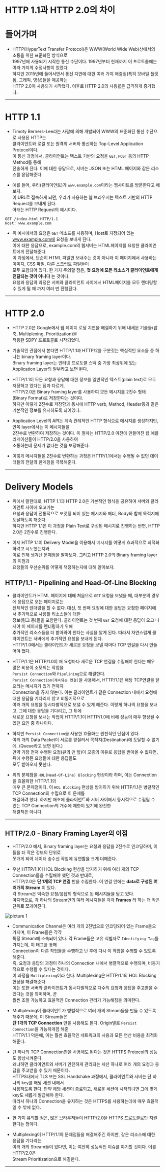 # HTTP 1.1과 HTTP 2.0의 차이

# 들어가며

- HTTP(HyperText Transfer Protocol)은 WWW(World Wide Web)상에서의 소통을 위한 표준화된 방식으로  
  1997년에 사용되기 시작한 통신 수단이다. 1997년부터 현재까지 이 프로토콜에는 여라 가지의 수정사항이 있었다.  
  하지만 2015년에 들어서면서 통신 지연에 대한 여러 가지 해결점(특히 모바일 플랫폼, 그래픽, 영상)들을 제공하는  
  HTTP 2.0이 사용되기 시작했다. 이후로 HTTP 2.0의 사용률은 급격하게 증가했다.

<hr/>

# HTTP 1.1

- Timoty Berners-Lee라는 사람에 의해 개발되어 WWW의 표준화된 통신 수단으로 사용된 HTTP는  
  클라이언트와 로컬 또는 원격의 서버와 통신하는 Top-Level Application Protocol이다.  
  이 통신 과정에서, 클라이언트는 텍스트 기반의 요청을 `GET`, `POST` 등의 HTTP Method를 통해  
  전송하게 된다. 이에 대한 응답으로, 서버는 JSON 또는 HTML 페이지와 같은 리소스를 읃답해준다.

- 예를 들어, 우리(클라이언트)가 `www.example.com`이라는 웹사이트를 방문한다고 해보자.  
  이 URL로 접속하게 되면, 우리가 사용하는 웹 브라우저는 텍스트 기반의 HTTP Request를 보내게 된다.  
  아래는 HTTP Request의 예시이다.

```
GET /index.html HTTP/1.1
Host: www.example.com
```

- 위 예시에서의 요청은 `GET` 메소드를 사용하며, Host로 지정되어 있는 www.example.com에 요청을 보내게 된다.  
  이에 대한 응답으로, example.com의 웹서버는 HTML페이지를 요청한 클라이언트에게 전달해준다.  
  이 과정에서, 단순히 HTML 파일만 보내주는 것이 아니라 이 페이지에서 사용하는 이미지, CSS 파일, 다른 스크립트 파일들이  
  모두 포함되어 있다. 한 가지 주의할 점은, **첫 요청에 모든 리소스가 클라이언트에게 전달되는 것이 아니다** 는 것이다.  
  요청과 응답의 과정은 서버와 클라이언트 사이에서 HTML페이지를 모두 렌더링할 수 있게 될 때 까지 여러 번 진행된다.

<hr/>

# HTTP 2.0

- HTTP 2.0은 Google에서 웹 페이지 로딩 지연을 해결하기 위해 내세운 기술들(압축, Multiplexing, Prioritization)을  
  적용한 SDPY 프로토콜로 시작되었다.

- 기술적인 관점에서 본다면 HTTP/1.1과 HTTP/2를 구분짓는 핵심적인 요소들 중 하나는 binary framing layer이다.  
  Binary framing layer는 인터넷 프로토콜 스택 중 가장 최상위에 있는 Application Layer의 일부라고 보면 된다.

- HTTP/1.1이 모든 요청과 응답에 대한 정보를 일반적인 텍스트(plain text)로 모두 저장하고 있다는 점과 다르게,  
  HTTP/2.0은 Binary framing layer를 사용하여 모든 메시지를 2진수 형태(Binary Format)로 저장한다는 것이다.  
  하지만 이렇게 2진수로 저장함과 동시에 HTTP verb, Method, Header등과 같은 기본적인 정보를 유지하도록 되어있다.

- Application Level의 API는 계속 관례적인 HTTP 형식으로 메시지를 생성하지만, 안쪽 layer에서는 이 메시지들을  
  2진수로 변환하여 저장하는 것이다. 이 절차는 HTTP/2.0 이전에 만들어진 웹 애플리케이션들이 HTTP/2.0을 사용하여  
  소통하는데 문제가 없다는 것을 보장해준다.

- 이렇게 메시지들을 2진수로 변환하는 과정은 HTTP/1.1에서는 수행될 수 없던 데이터들의 전달의 한계점을 극복해준다.

<hr/>

# Delivery Models

- 위에서 말한대로, HTTP 1.1과 HTTP 2.0은 기본적인 형식을 공유하여 서버와 클라이언트 사이에 오고가는  
  요청과 응답이 전통적으로 포맷팅 되어 있는 메시지와 헤더, Body와 함께 목적지에 도달하도록 해준다.  
  하지만 HTTP 1.1은 이 과정을 Plain Text로 구성된 메시지로 진행하는 반면, HTTP 2.0은 2진수로 진행한다.

- 이제 HTTP 1.1이 Delivery Model을 이용해서 메시지를 어떻게 효과적으로 최적화하려고 시도했는지와  
  이로 인해 생겨난 문제점을 알아보자. 그리고 HTTP 2.0의 Binary framing layer의 이점과  
  요청들의 우선순위를 어떻게 책정하는지에 대해 알아보자.

<h2>HTTP/1.1 - Pipelining and Head-Of-Line Blocking</h2>

- 클라이언트가 HTML 페이지에 대해 처음으로 `GET` 요청을 보냈을 때, 대부분의 경우에 응답으로 오는 페이지로는  
  전체적인 렌더링을 할 수 없다. 대신, 첫 번째 요청에 대한 응답은 요청한 페이지에서 추가적으로 사용할 리소스들에 대한  
  정보(링크 등)들을 포함한다. 클라이언트는 첫 번째 `GET` 요청에 대한 응답이 오고 나서야 이 페이지를 렌더링하기 위해  
  추가적인 리소스들을 더 받아와야 한다는 사실을 알게 된다. 따라서 자연스럽게 클라이언트는 서버에게 추가적인 요청을 보내게 된다.  
  HTTP/1.0에서는 클라이언트가 새로운 요청을 보낼 때마다 TCP 연걸을 다시 만들어야 했다.

- HTTP/1.1은 HTTP/1.0이 매 요청마다 새로운 TCP 연결을 수립해야 한다는 매우 많은 비용이 소모되는 작업을  
  `Persist Connection`와 `Pipelining`으로 해결한다.  
  `Persist Connection(계속되는 연결)`을 사용해서, HTTP/1.1은 해당 TCP연결을 닫으라는 메시지가 있기 전까지  
  Connection을 끊지 않는다. 이는 클라이언트가 같은 Connection 내에서 요청에 대한 응답을 기다리지 않고 비동기적으로  
  여러 개의 요청을 동시다발적으로 보낼 수 있게 해준다. 이렇게 하나의 요청을 보내고, 그에 대한 응답을 기다리고, 그 뒤에  
  새로운 요청을 보내는 작업이 HTTP/1.1이 HTTP/1.0에 비해 성능이 매우 향상될 수 있던 요인 중 하나이다.

- 하지만 `Persist Connection`을 사용한 효율화는 원천적인 단점이 있다.  
  여러 개의 Data Packet이 서로를 앞질러서 목적지(Destination)에 도달할 수 없기에, (Queue라고 보면 된다.)  
  만약 가장 먼저 수행된 요청(큐의 맨 앞)이 모종의 이유로 응답을 받아올 수 없다면, 뒤에 수행된 요청들에 대한 응답들도  
  모두 받아오지 못한다.

- 위의 문제점을 `HOL(Head-Of-Line) Blocking` 현상이라 하며, 이는 Connection을 효율화한 HTTP/1.1의  
  매우 큰 문제점이다. 이 `HOL Blocking` 현상을 방지하기 위해 HTTP/1.1은 병렬적인 TCP Connection의 수립으로 이 문제를  
  해결하려 했다. 하지만 애초에 클라이언트와 서버 사이에서 동시적으로 수립될 수 있는 TCP Connection의 개수에 제한이 있기에 완전한  
  해결책은 아니다.

<hr/>

<h2>HTTP/2.0 - Binary Framing Layer의 이점</h2>

- HTTP/2.0 에서, Binary framing layer는 요청과 응답을 2진수로 인코딩하며, 이들을 더 작은 정보의 단위로  
  쪼개게 되어 데이터 송수신 작업에 유연함을 크게 더해준다.

* 우선 HTTP/1.1이 HOL Blocking 현상을 방지하기 위해 여러 개의 TCP Connection들을 수립해야 했던 것과 반대로,  
  HTTP/2.0은 **단 1개의 TCP 연결** 만을 수립한다. 이 연걸 안에는 **data로 구성된 여러개의 Stream** 이 있다.  
  각 Stream은 익숙한 요청/응답의 형식으로 된 메시지들을 담고 있다.  
  마지막으로, 각 하나의 Stream안의 여러 메시지들을 각각 **Frames** 라 하는 더 작은 단위로 쪼개어진다.

![picture 1](../images/a95bd214171a63466aa06dd324ebd3228163c2e6567a1c56c7cfb050a39bac8d.png)

- Communication Channel은 여러 개의 2진법으로 인코딩되어 있는 Frame들으 가지며, 이 Frame들은 각각  
  특정 Stream에 소속되어 있다. 각 Frame들은 고유 식별자로 `Identifying Tag`를 가지는데, 이 태그를 통해  
  Connection이 다른 작업들을 수행하고 난 후에 다시 이 작업을 수행할 수 있도록 해준다.  
  즉, 요청과 응답의 과정이 하나의 Connection 내에서 병렬적으로 수행되며, 비동기적으로 수행될 수 있다는 것이다.  
  이 과정을 `Multiplexing`이라 한다. Multiplexing은 HTTP/1.1의 HOL Blocking 현상을 해결해준다.  
  이는 또한 서버와 클라이언트가 동시다발적으로 다수의 요청과 응답을 주고받을 수 있다는 것을 의미하며, 곧  
  훨씬 조절 가능하고 효율적인 Connection 관리가 가능해짐을 의미한다.

- Multiplexing이 클라이언트가 병렬적으로 여러 개의 Stream들을 만들 수 있도록 해주기 때문에, 이 Stream들은  
  **단 1개의 TCP Connection** 만을 사용해도 된다. Origin별로 `Persist Connection`을 가능하게끔 해준  
  HTTP/1.1 덕분에, 이는 훨씬 효율적인 네트워크의 사용과 모든 연산 비용을 최적화해준다.

- 단 하나의 TCP Connection만을 사용해도 된다는 것은 HTTPS Protocol의 성능도 향상시켜준다.  
  왜냐하면 클라이언트와 서버가 안전하게 관리되는 세션 하나로 여러 개의 요청과 응답을 주고받을 수 있기 때문이다.  
  HTTPS내에서 TLS 또는 SSL Handshake 과정에서, 클라이언트와 서버는 단 하나의 key를 해당 세션 내에서  
  사용하도록 한다. 만약 해당 세션이 종료되고, 새로운 세션이 시작되녀면 그에 맞게 key도 새롭게 발급해야 한다.  
  따라서 하나의 Connection을 유지하는 것은 HTTPS를 사용하는데에 매우 효율적일 수 밖에 없다.

- 한 가지 유의할 점은, 많은 브라우저들이 HTTP/2.0을 HTTPS 프로토콜로만 지원한다는 점이다.

- Multiplexing이 HTTP/1.1의 문제점들을 해결해주긴 하지만, 같은 리소스에 대한 응답을 기다리는  
  여러 개의 Stream들이 있다면, 이는 여전히 성능적인 이슈를 야기할 것이다. 이를 HTTP/2.0은  
  Stream Prioritization으로 해결한다.

<hr/>
